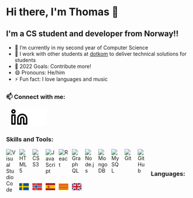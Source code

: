 # Hi there, I'm Thomas 👋 


## I'm a CS student and developer from Norway!!

- 🌱 I’m currently in my second year of Computer Science
- 👯 I work with other students at [dotkom](https://github.com/dotkom) to deliver technical solutions for students
- 🥅 2022 Goals: Contribute more!
- 😄 Pronouns: He/him
- ⚡ Fun fact: I love languages and music


### 📫 Connect with me:

&nbsp;&nbsp;
[![website](./img/linkedin-light.svg)](https://linkedin.com/in/thomas-hasvold-82965a21a#gh-light-mode-only)
[![website](./img/linkedin-dark.svg)](https://linkedin.com/in/thomas-hasvold-82965a21a#gh-dark-mode-only)

### Skills and Tools:

<img align="left" alt="Visual Studio Code" width="26px" src="https://cdn.jsdelivr.net/gh/devicons/devicon/icons/vscode/vscode-original.svg" style="padding-right:10px;" />
<img align="left" alt="HTML5" width="26px" src="https://cdn.jsdelivr.net/gh/devicons/devicon/icons/html5/html5-original.svg" style="padding-right:10px;" />
<img align="left" alt="CSS3" width="26px" src="https://cdn.jsdelivr.net/gh/devicons/devicon/icons/css3/css3-original.svg" style="padding-right:10px;" />
<img align="left" alt="JavaScript" width="26px" src="https://cdn.jsdelivr.net/gh/devicons/devicon/icons/javascript/javascript-original.svg" style="padding-right:10px;" />
<img align="left" alt="React" width="26px" src="https://cdn.jsdelivr.net/gh/devicons/devicon/icons/react/react-original.svg" style="padding-right:10px;" />
<img align="left" alt="GraphQL" width="26px" src="https://cdn.jsdelivr.net/gh/devicons/devicon/icons/graphql/graphql-plain.svg" style="padding-right:10px;" />
<img align="left" alt="Node.js" width="26px" src="https://cdn.jsdelivr.net/gh/devicons/devicon/icons/nodejs/nodejs-original.svg" style="padding-right:10px;" />
<img align="left" alt="MongoDB" width="26px" src="https://cdn.jsdelivr.net/gh/devicons/devicon/icons/mongodb/mongodb-original.svg" style="padding-right:10px;" />
<img align="left" alt="MySQL" width="26px" src="https://cdn.jsdelivr.net/gh/devicons/devicon/icons/mysql/mysql-original.svg" style="padding-right:10px;" />
<img align="left" alt="Git" width="26px" src="https://cdn.jsdelivr.net/gh/devicons/devicon/icons/git/git-original.svg" style="padding-right:10px;" />
<img align="left" alt="GitHub" width="26px" src="https://user-images.githubusercontent.com/3369400/139447912-e0f43f33-6d9f-45f8-be46-2df5bbc91289.png" style="padding-right:10px;" />
  


<br />
<br />
  

### Languages:
<img align="left" alt="Visual Studio Code" width="26px" src="./img/se.svg" style="padding-right:10px;" />
<img align="left" alt="Visual Studio Code" width="26px" src="./img/sj.svg" style="padding-right:10px;" />
<img align="left" alt="Visual Studio Code" width="26px" src="./img/es.svg" style="padding-right:10px;" />
<img align="left" alt="Visual Studio Code" width="26px" src="./img/es-ct.svg" style="padding-right:10px;" />
<img align="left" alt="Visual Studio Code" width="26px" src="./img/gb.svg" style="padding-right:10px;" />



<br />
<br />